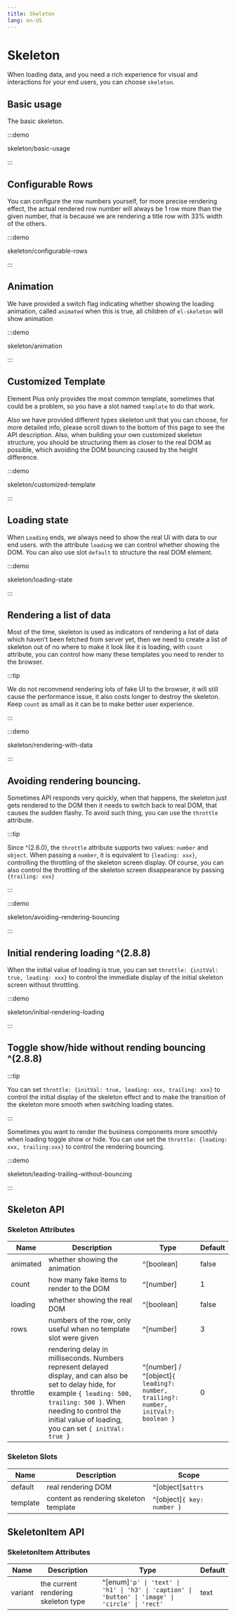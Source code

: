 ```yaml
---
title: Skeleton
lang: en-US
---
```


# Skeleton

When loading data, and you need a rich experience for visual and interactions for your end users, you can choose `skeleton`.

## Basic usage

The basic skeleton.

:::demo

skeleton/basic-usage

:::

## Configurable Rows

You can configure the row numbers yourself, for more precise rendering effect, the actual rendered row number will always be 1 row more than the given number, that is because we are rendering a title row with 33% width of the others.

:::demo

skeleton/configurable-rows

:::

## Animation

We have provided a switch flag indicating whether showing the loading animation, called `animated` when this is true, all children of `el-skeleton` will show animation

:::demo

skeleton/animation

:::

## Customized Template

Element Plus only provides the most common template, sometimes that could be a problem, so you have a slot named `template` to do that work.

Also we have provided different types skeleton unit that you can choose, for more detailed info, please scroll down to the bottom of this page to see the API description. Also, when building your own customized skeleton structure, you should be structuring them as closer to the real DOM as possible, which avoiding the DOM bouncing caused by the height difference.

:::demo

skeleton/customized-template

:::

## Loading state

When `Loading` ends, we always need to show the real UI with data to our end users. with the attribute `loading` we can control whether showing the DOM. You can also use slot `default` to structure the real DOM element.

:::demo

skeleton/loading-state

:::

## Rendering a list of data

Most of the time, skeleton is used as indicators of rendering a list of data which haven't been fetched from server yet, then we need to create a list of skeleton out of no where to make it look like it is loading, with `count` attribute, you can control how many these templates you need to render to the browser.

:::tip

We do not recommend rendering lots of fake UI to the browser, it will still cause the performance issue, it also costs longer to destroy the skeleton. Keep `count` as small as it can be to make better user experience.

:::

:::demo

skeleton/rendering-with-data

:::

## Avoiding rendering bouncing.

Sometimes API responds very quickly, when that happens, the skeleton just gets rendered to the DOM then it needs to switch back to real DOM, that causes the sudden flashy. To avoid such thing, you can use the `throttle` attribute.

:::tip

Since ^(2.6.0), the `throttle` attribute supports two values: `number` and `object`. When passing a `number`, it is equivalent to `{leading: xxx}`, controlling the throttling of the skeleton screen display. Of course, you can also control the throttling of the skeleton screen disappearance by passing `{trailing: xxx}`

:::

:::demo

skeleton/avoiding-rendering-bouncing

:::

## Initial rendering loading ^(2.8.8)

When the initial value of loading is true, you can set `throttle: {initVal: true, leading: xxx}` to control the immediate display of the initial skeleton screen without throttling.

:::demo

skeleton/initial-rendering-loading

:::

## Toggle show/hide without rending bouncing ^(2.8.8)

:::tip

You can set `throttle: {initVal: true, leading: xxx, trailing: xxx}` to control the initial display of the skeleton effect and to make the transition of the skeleton more smooth when switching loading states.

:::

Sometimes you want to render the business components more smoothly when loading toggle show or hide. You can use set the `throttle: {leading: xxx, trailing:xxx}` to control the rendering bouncing.

:::demo

skeleton/leading-trailing-without-bouncing

:::

##

## Skeleton API

### Skeleton Attributes

| Name     | Description                                                                                                                                                                                                                                 | Type                                                                              | Default |
| -------- | ------------------------------------------------------------------------------------------------------------------------------------------------------------------------------------------------------------------------------------------- | --------------------------------------------------------------------------------- | ------- |
| animated | whether showing the animation                                                                                                                                                                                                               | ^[boolean]                                                                        | false   |
| count    | how many fake items to render to the DOM                                                                                                                                                                                                    | ^[number]                                                                         | 1       |
| loading  | whether showing the real DOM                                                                                                                                                                                                                | ^[boolean]                                                                        | false   |
| rows     | numbers of the row, only useful when no template slot were given                                                                                                                                                                            | ^[number]                                                                         | 3       |
| throttle | rendering delay in milliseconds. Numbers represent delayed display, and can also be set to delay hide, for example `{ leading: 500, trailing: 500 }`. When needing to control the initial value of loading, you can set `{ initVal: true }` | ^[number] / ^[object]`{ leading?: number, trailing?: number, initVal?: boolean }` | 0       |

### Skeleton Slots

| Name     | Description                            | Scope                      |
| -------- | -------------------------------------- | -------------------------- |
| default  | real rendering DOM                     | ^[object]`$attrs`          |
| template | content as rendering skeleton template | ^[object]`{ key: number }` |

## SkeletonItem API

### SkeletonItem Attributes

| Name    | Description                         | Type                                                                                             | Default |
| ------- | ----------------------------------- | ------------------------------------------------------------------------------------------------ | ------- |
| variant | the current rendering skeleton type | ^[enum]`'p' \| 'text' \| 'h1' \| 'h3' \| 'caption' \| 'button' \| 'image' \| 'circle' \| 'rect'` | text    |
